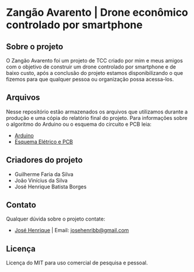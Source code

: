 # Zangão Avarento | Drone econômico controlado por smartphone

## Sobre o projeto

O Zangão Avarento foi um projeto de TCC criado por mim e meus amigos com o objetivo de construir um drone controlado por smartphone e de baixo custo, após a conclusão do projeto estamos disponibilizando o que fizemos para que qualquer pessoa ou organização possa acessa-los.

## Arquivos

Nesse repositório estão armazenados os arquivos que utilizamos durante a produção e uma cópia do relatório final do projeto.
Para informações sobre o algoritmo do Arduino ou o esquema do circuito e PCB leia: 
- [Arduino](https://github.com/JoseHBB/Zangao-Avarento/blob/main/ArduinoReference.md)
- [Esquema Elétrico e PCB](https://github.com/JoseHBB/Zangao-Avarento/blob/main/KicadSchemePCB_Reference.md)

## Criadores do projeto

- Guilherme Faria da Silva
- João Vinícius da Silva
- José Henrique Batista Borges

## Contato
Qualquer dúvida sobre o projeto contate:
- [José Henrique](https://github.com/JoseHBB) |
Email: josehenribb@gmail.com

## Licença

Licença do MIT para uso comercial de pesquisa e pessoal.
